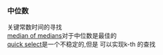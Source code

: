 ### 中位数
关键常数时间的寻找  
[median of medians](https://en.wikipedia.org/wiki/Median_of_medians)对于中位数是最佳的  
[quick select](https://en.wikipedia.org/wiki/Quickselect)是一个不稳定的,但是
可以实现k-th 的查找  
